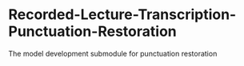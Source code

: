 # Recorded-Lecture-Transcription-Punctuation-Restoration
The model development submodule for punctuation restoration
